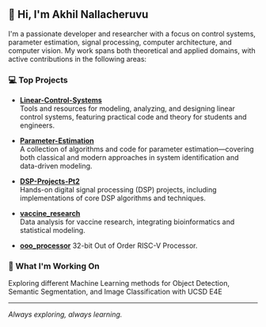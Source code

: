 ## 👋 Hi, I'm Akhil Nallacheruvu

I'm a passionate developer and researcher with a focus on control systems, parameter estimation, signal processing, computer architecture, and computer vision. My work spans both theoretical and applied domains, with active contributions in the following areas:

### 💻 Top Projects

- **[Linear-Control-Systems](https://github.com/mathslayer-compe/Linear-Control-Systems)**  
  Tools and resources for modeling, analyzing, and designing linear control systems, featuring practical code and theory for students and engineers.

- **[Parameter-Estimation](https://github.com/mathslayer-compe/Parameter-Estimation)**  
  A collection of algorithms and code for parameter estimation—covering both classical and modern approaches in system identification and data-driven modeling.

- **[DSP-Projects-Pt2](https://github.com/mathslayer-compe/DSP-Projects-Pt2)**  
  Hands-on digital signal processing (DSP) projects, including implementations of core DSP algorithms and techniques.

- **[vaccine_research](https://github.com/mathslayer-compe/vaccine_research)**  
  Data analysis for vaccine research, integrating bioinformatics and statistical modeling.

- **[ooo_processor](https://github.com/mathslayer-compe/ooo_processor)**
  32-bit Out of Order RISC-V Processor.

### 🌱 What I'm Working On
Exploring different Machine Learning methods for Object Detection, Semantic Segmentation, and Image Classification with UCSD E4E



---

_Always exploring, always learning._
